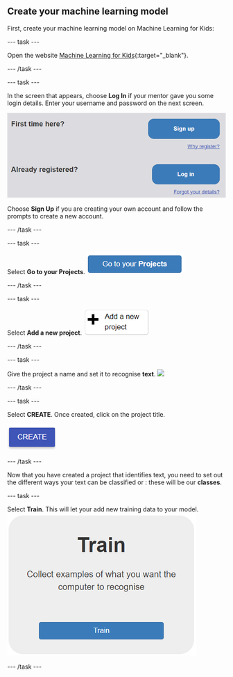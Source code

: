## Create your machine learning model

First, create your machine learning model on Machine Learning for Kids:

--- task ---

Open the website [Machine Learning for Kids](https://machinelearningforkids.co.uk/#!/login){:target="_blank"}.

--- /task ---

--- task ---

In the screen that appears, choose **Log In** if your mentor gave you some login details. Enter your username and password on the next screen.

![A picture of the blue log in button](images/singup_login.png)

Choose **Sign Up** if you are creating your own account and follow the prompts to create a new account.

--- /task ---

--- task ---

Select **Go to your Projects**.
![Image of the blue go to your projects button on machine learning for kids](images/go2projects.png)

--- /task ---

--- task ---

Select **Add a new project**.
![Image of a grey button which reads 'Go to your projects'](images/add_new_project.png)

--- /task ---

--- task ---

Give the project a name and set it to recognise **text**.
![](images/name_project.png)

--- /task ---

--- task ---

Select **CREATE**. Once created, click on the project title.

![](images/create_button.png)

--- /task ---


Now that you have created a project that identifies text, you need to set out the different ways your text can be classified or : these will be our **classes**.

--- task ---

Select **Train**. This will let your add new training data to your model.
![](images/train.png)

--- /task ---
